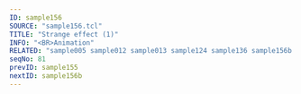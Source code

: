 ```yaml
---
ID: sample156
SOURCE: "sample156.tcl"
TITLE: "Strange effect (1)"
INFO: "<BR>Animation"
RELATED: "sample005 sample012 sample013 sample124 sample136 sample156b sample161"
seqNo: 81
prevID: sample155
nextID: sample156b
---
```

